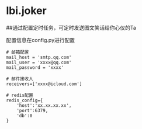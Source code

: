 # lbi.joker

##通过配置定时任务，可定时发送图文笑话给你心仪的Ta

配置信息在config.py进行配置

    # 邮箱配置
    mail_host = 'smtp.qq.com'
    mail_user = 'xxxx@qq.com'
    mail_password = 'xxxx'
    
    # 邮件接收人
    receivers=['xxxx@icloud.com']
    
    # redis配置
    redis_config={
        'host':'xx.xx.xx.xx',
        'port':6379,
        'db':0
    }
